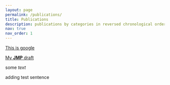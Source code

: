 ```yaml
---
layout: page
permalink: /publications/
title: Publications
description: publications by categories in reversed chronological order. generated by jekyll-scholar.
nav: true
nav_order: 1
---
```

<!-- _pages/publications.md -->
<p><a href="https://google.com">This is google</a></p>
<p><a href="/assets/pdf/JMP Draft.pdf">My <strong>JMP</strong> draft</a></p>

<p> some <i>text</i> </p>

adding test sentence
